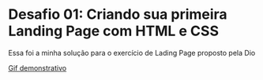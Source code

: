 # Desafio 01: Criando sua primeira Landing Page com HTML e CSS

Essa foi a minha solução para o exercício de Lading Page proposto pela Dio

[Gif demonstrativo](./assets/gif/exercicioDio.gif)